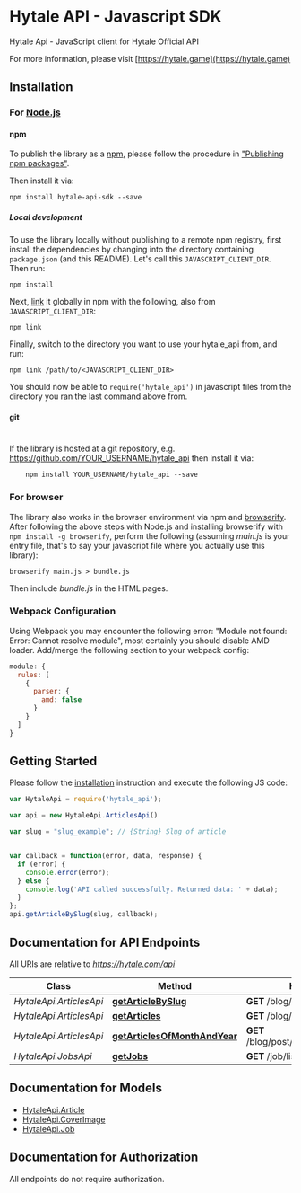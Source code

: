 # Hytale API - Javascript SDK

Hytale Api - JavaScript client for Hytale Official API

For more information, please visit [https://hytale.game](https://hytale.game)

## Installation

### For [Node.js](https://nodejs.org/)

#### npm

To publish the library as a [npm](https://www.npmjs.com/),
please follow the procedure in ["Publishing npm packages"](https://docs.npmjs.com/getting-started/publishing-npm-packages).

Then install it via:

```shell
npm install hytale-api-sdk --save
```

##### Local development

To use the library locally without publishing to a remote npm registry, first install the dependencies by changing 
into the directory containing `package.json` (and this README). Let's call this `JAVASCRIPT_CLIENT_DIR`. Then run:

```shell
npm install
```

Next, [link](https://docs.npmjs.com/cli/link) it globally in npm with the following, also from `JAVASCRIPT_CLIENT_DIR`:

```shell
npm link
```

Finally, switch to the directory you want to use your hytale_api from, and run:

```shell
npm link /path/to/<JAVASCRIPT_CLIENT_DIR>
```

You should now be able to `require('hytale_api')` in javascript files from the directory you ran the last 
command above from.

#### git
#
If the library is hosted at a git repository, e.g.
https://github.com/YOUR_USERNAME/hytale_api
then install it via:

```shell
    npm install YOUR_USERNAME/hytale_api --save
```

### For browser

The library also works in the browser environment via npm and [browserify](http://browserify.org/). After following
the above steps with Node.js and installing browserify with `npm install -g browserify`,
perform the following (assuming *main.js* is your entry file, that's to say your javascript file where you actually 
use this library):

```shell
browserify main.js > bundle.js
```

Then include *bundle.js* in the HTML pages.

### Webpack Configuration

Using Webpack you may encounter the following error: "Module not found: Error:
Cannot resolve module", most certainly you should disable AMD loader. Add/merge
the following section to your webpack config:

```javascript
module: {
  rules: [
    {
      parser: {
        amd: false
      }
    }
  ]
}
```

## Getting Started

Please follow the [installation](#installation) instruction and execute the following JS code:

```javascript
var HytaleApi = require('hytale_api');

var api = new HytaleApi.ArticlesApi()

var slug = "slug_example"; // {String} Slug of article


var callback = function(error, data, response) {
  if (error) {
    console.error(error);
  } else {
    console.log('API called successfully. Returned data: ' + data);
  }
};
api.getArticleBySlug(slug, callback);

```

## Documentation for API Endpoints

All URIs are relative to *https://hytale.com/api*

Class | Method | HTTP request | Description
------------ | ------------- | ------------- | -------------
*HytaleApi.ArticlesApi* | [**getArticleBySlug**](docs/ArticlesApi.md#getArticleBySlug) | **GET** /blog/post/slug/{slug} | 
*HytaleApi.ArticlesApi* | [**getArticles**](docs/ArticlesApi.md#getArticles) | **GET** /blog/post/published | 
*HytaleApi.ArticlesApi* | [**getArticlesOfMonthAndYear**](docs/ArticlesApi.md#getArticlesOfMonthAndYear) | **GET** /blog/post/archive/{year}/{month}/ | 
*HytaleApi.JobsApi* | [**getJobs**](docs/JobsApi.md#getJobs) | **GET** /job/listing | 


## Documentation for Models

 - [HytaleApi.Article](docs/Article.md)
 - [HytaleApi.CoverImage](docs/CoverImage.md)
 - [HytaleApi.Job](docs/Job.md)


## Documentation for Authorization

 All endpoints do not require authorization.

